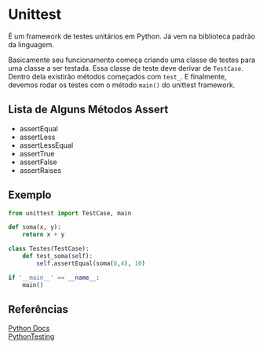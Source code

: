 # Unittest
  
É um framework de testes unitários em Python. Já vem na biblioteca padrão da linguagem.  

Basicamente seu funcionamento começa criando uma classe de testes para uma classe a ser testada. Essa classe de teste deve derivar de `TestCase`. Dentro dela existirão métodos começados com `test_`. E finalmente, devemos rodar os testes com o método `main()` do unittest framework.  

## Lista de Alguns Métodos Assert
  
* assertEqual  
* assertLess  
* assertLessEqual  
* assertTrue  
* assertFalse  
* assertRaises  
  
## Exemplo
  
```py
from unittest import TestCase, main

def soma(x, y):
    return x + y

class Testes(TestCase):
    def test_soma(self):
        self.assertEqual(soma(6,4), 10)

if '__main__' == __name__:
    main()
```

## Referências
  
[Python Docs](https://docs.python.org/3/library/unittest.html)  
[PythonTesting](http://pythontesting.net/framework/unittest/unittest-introduction/)